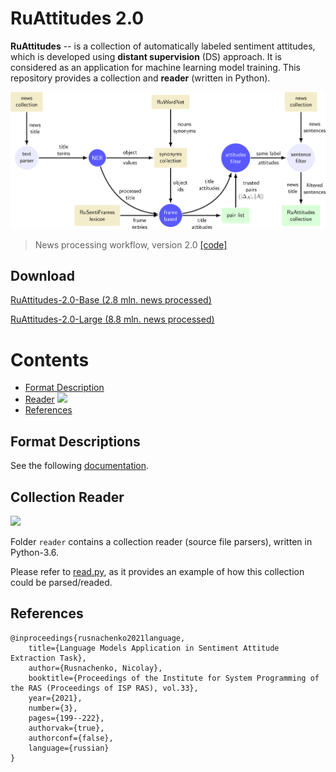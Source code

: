 # RuAttitudes 2.0

**RuAttitudes** -- is a collection of automatically labeled sentiment attitudes,
which is developed using **distant supervision** (DS) approach.
It is considered as an application for machine learning model training.
This repository provides a collection and **reader** (written in Python).

![](images/flow.png)
> News processing workflow, version 2.0 [[code]](https://github.com/nicolay-r/frame-based-attitude-extraction-workflow/tree/v2.0)

## Download

[RuAttitudes-2.0-Base (2.8 mln. news processed)](https://www.dropbox.com/s/y39vqzzjumqhce1/ruattitudes_20_base.zip?dl=1)

[RuAttitudes-2.0-Large (8.8 mln. news processed)](https://www.dropbox.com/s/43iqoxlyh38qk8u/ruattitudes_20_large.zip?dl=1)

# Contents
* [Format Description](#quick-start-format-description)
* [Reader](#collection-reader) ![](https://img.shields.io/badge/Python-3.6-brightgreen.svg)
* [References](#references)

## Format Descriptions

See the following [documentation](docs/Format.md).

## Collection Reader 

![](https://img.shields.io/badge/Python-3.6-brightgreen.svg)

Folder `reader` contains a collection reader (source file parsers), written in Python-3.6.

Please refer to [read.py](read.py), as it provides an example of how this collection could be parsed/readed.


## References
```
@inproceedings{rusnachenko2021language,
    title={Language Models Application in Sentiment Attitude Extraction Task},
    author={Rusnachenko, Nicolay},
    booktitle={Proceedings of the Institute for System Programming of the RAS (Proceedings of ISP RAS), vol.33},
    year={2021},
    number={3},
    pages={199--222},
    authorvak={true},
    authorconf={false},
    language={russian}
}
```
